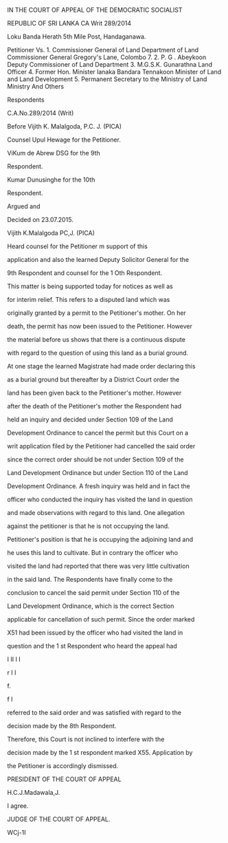 IN THE COURT OF APPEAL OF THE DEMOCRATIC SOCIALIST

REPUBLIC OF SRI LANKA CA Writ 289/2014

Loku Banda Herath 5th Mile Post, Handaganawa.

Petitioner Vs. 1. Commissioner General of Land Department of Land Commissioner General Gregory's Lane, Colombo 7. 2. P. G . Abeykoon Deputy Commissioner of Land Department 3. M.G.S.K. Gunarathna Land Officer 4. Former Hon. Minister lanaka Bandara Tennakoon Minister of Land and Land Development 5. Permanent Secretary to the Ministry of Land Ministry And Others

Respondents

C.A.No.289/2014 (Writ)

Before Vijith K. Malalgoda, P.C. J. (PICA)

Counsel Upul Hewage for the Petitioner.

ViKum de Abrew DSG for the 9th

Respondent.

Kumar Dunusinghe for the 10th

Respondent.

Argued and

Decided on 23.07.2015.

Vijith K.Malalgoda PC,J. (PICA)

Heard counsel for the Petitioner m support of this

application and also the learned Deputy Solicitor General for the

9th Respondent and counsel for the 1 Oth Respondent.

This matter is being supported today for notices as well as

for interim relief. This refers to a disputed land which was

originally granted by a permit to the Petitioner's mother. On her

death, the permit has now been issued to the Petitioner. However

the material before us shows that there is a continuous dispute

with regard to the question of using this land as a burial ground.

At one stage the learned Magistrate had made order declaring this

as a burial ground but thereafter by a District Court order the

land has been given back to the Petitioner's mother. However

after the death of the Petitioner's mother the Respondent had

held an inquiry and decided under Section 109 of the Land

Development Ordinance to cancel the permit but this Court on a

writ application filed by the Petitioner had cancelled the said order

since the correct order should be not under Section 109 of the

Land Development Ordinance but under Section 110 of the Land

Development Ordinance. A fresh inquiry was held and in fact the

officer who conducted the inquiry has visited the land in question

and made observations with regard to this land. One allegation

against the petitioner is that he is not occupying the land.

Petitioner's position is that he is occupying the adjoining land and

he uses this land to cultivate. But in contrary the officer who

visited the land had reported that there was very little cultivation

in the said land. The Respondents have finally come to the

conclusion to cancel the said permit under Section 110 of the

Land Development Ordinance, which is the correct Section

applicable for cancellation of such permit. Since the order marked

X51 had been issued by the officer who had visited the land in

question and the 1 st Respondent who heard the appeal had

I II I I

r I I

f.

f I

referred to the said order and was satisfied with regard to the

decision made by the 8th Respondent.

Therefore, this Court is not inclined to interfere with the

decision made by the 1 st respondent marked X55. Application by

the Petitioner is accordingly dismissed.

PRESIDENT OF THE COURT OF APPEAL

H.C.J.Madawala,J.

I agree.

JUDGE OF THE COURT OF APPEAL.

WCj-1I
